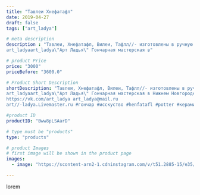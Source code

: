 ```yaml
---
title: "Тавлеи Хнефатафл"
date: 2019-04-27
draft: false
tags: ["art_ladya"]

# meta description
description : "Тавлеи, Хнефатафл, Вилеи, Тафлл//- изготовлены в ручную: керамические фигурки на кожаном игральном поле. 
art_ladyaart_ladya\"Арт Ладья\" Гончарная мастерская в"

# product Price
price: "3000"
priceBefore: "3600.0"

# Product Short Description
shortDescription: "Тавлеи, Хнефатафл, Вилеи, Тафлл//- изготовлены в ручную: керамические фигурки на кожаном игральном поле. 
art_ladyaart_ladya\"Арт Ладья\" Гончарная мастерская в Нижнем Новгороде. Изготовление керамики и мастер//-классы по обучению. 
https://vk.com/art_ladya art_ladya@mail.ru 
art//-ladya.Livemaster.ru #гончар #исскуство #henfatafl #potter #керамикадляинтерьера #керамикаручнаяработа #гончарнаямастерская #serpent #handmade #exclusive #керамика #гончарнаяпосуда #эксклюзивнаякерамика #painter #boardgame #game #decor #ceramics #chess #ceramics #тавлеи #древняяигра #ceramicarte #шахматы #настольныеигры #clay #хнефатафл #ancientgame #авторскаякерамика"

#product ID
productID: "Bww8pLSAarD"

# type must be "products"
type: "products"

# product Images
# first image will be shown in the product page
images:
  - image: "https://scontent-arn2-1.cdninstagram.com/v/t51.2885-15/e35/58842647_132605004492793_2890561811863194734_n.jpg?se=7&tp=1&_nc_ht=scontent-arn2-1.cdninstagram.com&_nc_cat=101&_nc_ohc=R-rrOrtPS5MAX9y7er7&ccb=7-4&oh=0b41bbff5ebd90d6aa3fdfdc05cbee58&oe=6085F1C5&_nc_sid=86f79a&ig_cache_key=MjAzMTM5MDE0NDM0NjU2NTMxNQ%3D%3D.2-ccb7-4"

---
```

lorem
